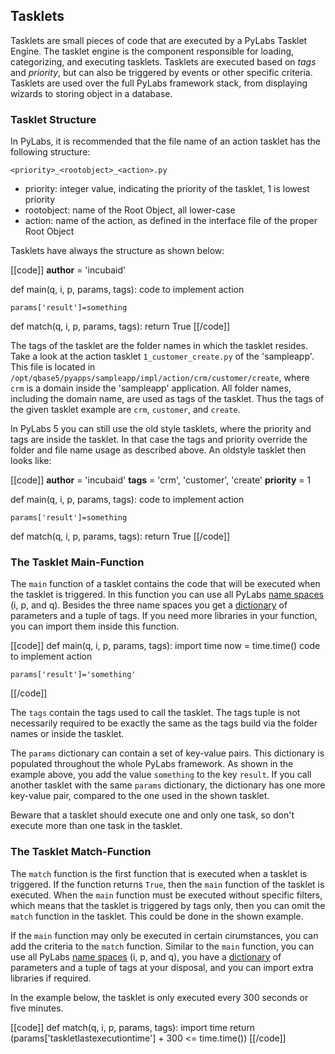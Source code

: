 [ns]: /pylabsdoc/#/PyLabs50/NameSpaces
[dict]: http://docs.python.org/release/2.6.6/library/stdtypes.html#dict


## Tasklets

Tasklets are small pieces of code that are executed by a PyLabs Tasklet Engine. The tasklet engine is the component responsible for loading, categorizing, and executing tasklets. Tasklets are executed based on _tags_ and _priority_, but can also be triggered by events or other specific criteria.
Tasklets are used over the full PyLabs framework stack, from displaying wizards to storing object in a database.


### Tasklet Structure

In PyLabs, it is recommended that the file name of an action tasklet has the following structure:

`<priority>_<rootobject>_<action>.py`

* priority: integer value, indicating the priority of the tasklet, 1 is lowest priority 
* rootobject: name of the Root Object, all lower-case
* action: name of the action, as defined in the interface file of the proper Root Object

Tasklets have always the structure as shown below:

[[code]]
__author__ = 'incubaid'
    
def main(q, i, p, params, tags):
    code to implement action

    params['result']=something

def match(q, i, p, params, tags):
    return True
[[/code]]

The tags of the tasklet are the folder names in which the tasklet resides. Take a look at the action tasklet `1_customer_create.py` of the 'sampleapp'.
This file is located in `/opt/qbase5/pyapps/sampleapp/impl/action/crm/customer/create`, where `crm` is a domain inside the 'sampleapp' application. All folder names, including the domain name, are used as tags of the tasklet.
Thus the tags of the given tasklet example are `crm`, `customer`, and `create`.

In PyLabs 5 you can still use the old style tasklets, where the priority and tags are inside the tasklet. In that case the tags and priority override the folder and file name usage as described above.
An oldstyle tasklet then looks like:


[[code]]
__author__ = 'incubaid'
__tags__ = 'crm', 'customer', 'create'
__priority__ = 1
    
def main(q, i, p, params, tags):
    code to implement action

    params['result']=something

def match(q, i, p, params, tags):
    return True
[[/code]]


### The Tasklet Main-Function
The `main` function of a tasklet contains the code that will be executed when the tasklet is triggered. In this function you can use all PyLabs [name spaces][ns] (i, p, and q).
Besides the three name spaces you get a [dictionary][dict] of parameters and a tuple of tags.
If you need more libraries in your function, you can import them inside this function.

[[code]]
def main(q, i, p, params, tags):
    import time
    now = time.time()
    code to implement action

    params['result']='something'
[[/code]]    

The `tags` contain the tags used to call the tasklet. The tags tuple is not necessarily required to be exactly the same as the tags build via the folder names or inside the tasklet.

The `params` dictionary can contain a set of key-value pairs. This dictionary is populated throughout the whole PyLabs framework. 
As shown in the example above, you add the value `something` to the key `result`. If you call another tasklet with the same `params` dictionary, the dictionary has one more key-value pair, compared to the one used in the shown tasklet.

Beware that a tasklet should execute one and only one task, so don't execute more than one task in the tasklet.


### The Tasklet Match-Function
The `match` function is the first function that is executed when a tasklet is triggered. If the function returns `True`, then the `main` function of the tasklet is executed. 
When the `main` function must be executed without specific filters, which means that the tasklet is triggered by tags only, then you can omit the `match` function in the tasklet.
This could be done in the shown example.

If the `main` function may only be executed in certain cirumstances, you can add the criteria to the `match` function. 
Similar to the `main` function, you can use all PyLabs [name spaces][ns] (i, p, and q), you have a [dictionary][dict] of parameters and a tuple of tags at your disposal, and you can import extra libraries if required.

In the example below, the tasklet is only executed every 300 seconds or five minutes.

[[code]]
def match(q, i, p, params, tags):
    import time
    return (params['taskletlastexecutiontime']  + 300 <= time.time())
[[/code]]